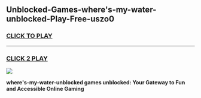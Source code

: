 
## Unblocked-Games-where's-my-water-unblocked-Play-Free-uszo0
<h3>
<a href="https://premium76.site?title=where's-my-water-unblocked&ref=21A">CLICK TO PLAY</a></h3>
<hr>

<h3>
<a href="https://premium76.site?title=where's-my-water-unblocked&ref=21A">CLICK 2 PLAY</a>
  
</h3>

<a href="https://premium76.site?title=where's-my-water-unblocked&ref=21A"><img src="https://clearcache.store/games.png"></a>


**where's-my-water-unblocked games unblocked: Your Gateway to Fun and Accessible Online Gaming**
